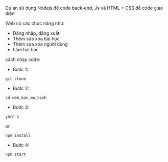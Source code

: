 Dự án sử dụng Nodejs để code back-end, Js và HTML + CSS để code giao diện

Web có các chức năng như:
 - Đăng nhập, đăng xuất
 - Thêm sửa xóa bài học
 - Thêm sửa xóa người dùng
 - Làm bài học

 
cách chạy code:
- Bước 1:
```
git clone 
```
- Bước 2:
```
cd web_ban_mo_hinh
```
-  Bước 3:
```
yarn i
```
or
```
npm install
```
-  Bước 4:
```
npm start
```
